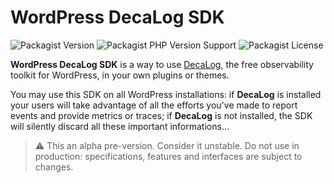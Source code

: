 # WordPress DecaLog SDK
![Packagist Version](https://img.shields.io/packagist/v/perfopsone/decalog?style=flat-square)
![Packagist PHP Version Support](https://img.shields.io/packagist/php-v/perfopsone/decalog?style=flat-square)
![Packagist License](https://img.shields.io/packagist/l/perfopsone/decalog?style=flat-square)

__WordPress DecaLog SDK__ is a way to use [DecaLog](https://github.com/Pierre-Lannoy/wp-decalog), the free observability toolkit for WordPress, in your own plugins or themes.

You may use this SDK on all WordPress installations: if __DecaLog__ is installed your users will take advantage of all the efforts you've made to report events and provide metrics or traces; if __DecaLog__ is not installed, the SDK will silently discard all these important informations...

> ⚠️ This an alpha pre-version. Consider it unstable. Do not use in production: specifications, features and interfaces are subject to changes.